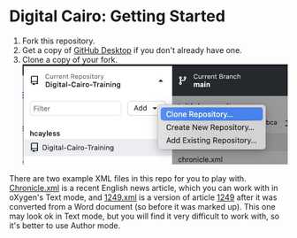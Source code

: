 # Digital Cairo: Getting Started

1. Fork this repository.
2. Get a copy of [GitHub Desktop](https://desktop.github.com/) if you don't already have one.
3. Clone a copy of your fork. ![clone a repository](images/clone.jpg)

There are two example XML files in this repo for you to play with. [Chronicle.xml](blob/main/chronicle.xml) is a recent English news article, which you can work with in oXygen's Text mode, and [1249.xml](blob/main/articles/arabic/1249.xml) is a version of article [1249](https://github.com/Project-Cairo-Urban-News/CairoUrbanNews/blob/master/articles/arabic/1249.xml) after it was converted from a Word document (so before it was marked up). This one may look ok in Text mode, but you will find it very difficult to work with, so it's better to use Author mode.
